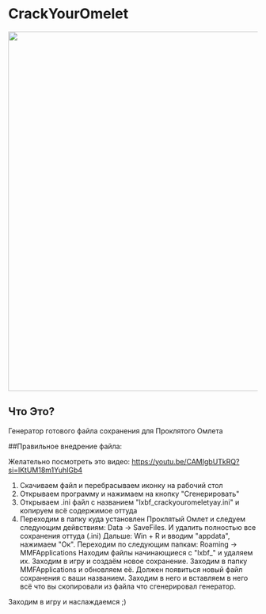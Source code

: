 # CrackYourOmelet
<p align="center">
      <img src="https://i.imgur.com/Zk6uCk7.png" width="726">
</p>

## Что Это?
Генератор готового файла сохранения для Проклятого Омлета

##Правильное внедрение файла:

Желательно посмотреть это видео: https://youtu.be/CAMIgbUTkRQ?si=lKtUM18m1YuhIGb4
1. Скачиваем файл и перебрасываем иконку на рабочий стол
2. Открываем программу и нажимаем на кнопку "Сгенерировать"
3. Открываем .ini файл с названием "lxbf_crackyouromeletyay.ini" и копируем всё содержимое оттуда
4. Переходим в папку куда установлен Проклятый Омлет и следуем следующим дейвствиям:
   Data -> SaveFiles. И удалить полностью все сохранения оттуда (.ini)
   Дальше: Win + R и вводим "appdata", нажимаем "Ок". Переходим по следующим папкам: Roaming -> MMFApplications
   Находим файлы начинающиеся с "lxbf_" и удаляем их.
   Заходим в игру и создаём новое сохранение. Заходим в папку MMFApplications и обновляем её. Должен появиться новый файл сохранения с ваши названием. Заходим в него и вставляем в него всё что вы скопировали из файла что сгенерировал генератор.

Заходим в игру и наслаждаемся ;)
